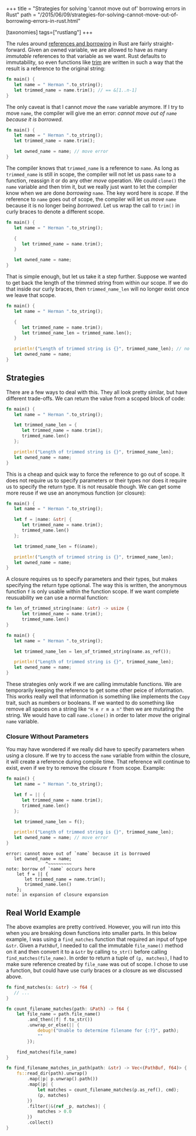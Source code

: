 +++
title = "Strategies for solving 'cannot move out of' borrowing errors in Rust"
path = "/2015/06/09/strategies-for-solving-cannot-move-out-of-borrowing-errors-in-rust.html"

[taxonomies]
tags=["rustlang"]
+++

The rules around [references and borrowing][references and borrowing] in Rust are fairly straight-forward. Given an owned variable, we are allowed to have as many _immutable_ references to that variable as we want. Rust defaults to immutability, so even functions like [trim][trim] are written in such a way that the result is a reference to the original string:

```rust
fn main() {
   let name = " Herman ".to_string();
   let trimmed_name = name.trim(); // == &[1..n-1]
}
```

The only caveat is that I cannot _move_ the `name` variable anymore. If I try to move `name`, the compiler will give me an error: _cannot move out of `name` because it is borrowed_.

```rust
fn main() {
   let name = " Herman ".to_string();
   let trimmed_name = name.trim();

   let owned_name = name; // move error
}
```

The compiler knows that `trimmed_name` is a reference to `name`. As long as `trimmed_name` is still in scope, the compiler will not let us pass `name` to a function, reassign it or do any other _move_ operation. We could `clone()` the `name` variable and then trim it, but we really just want to let the compiler know when we are done _borrowing_ `name`. The key word here is _scope_. If the reference to `name` goes out of scope, the compiler will let us _move_ `name` because it is no longer being _borrowed_. Let us wrap the call to `trim()` in curly braces to denote a different scope.

```rust
fn main() {
   let name = " Herman ".to_string();

   {
      let trimmed_name = name.trim();
   }

   let owned_name = name;
}
```

That is simple enough, but let us take it a step further. Suppose we wanted to get back the length of the trimmed string from within our scope. If we do that inside our curly braces, then `trimmed_name_len` will no longer exist once we leave that scope.

```rust
fn main() {
   let name = " Herman ".to_string();

   {
      let trimmed_name = name.trim();
      let trimmed_name_len = trimmed_name.len();
   }

   println!("Length of trimmed string is {}", trimmed_name_len); // no such variable error
   let owned_name = name;
}
```

## Strategies

There are a few ways to deal with this. They all look pretty similar, but have different trade-offs. We can return the value from a scoped block of code:

```rust
fn main() {
   let name = " Herman ".to_string();

   let trimmed_name_len = {
      let trimmed_name = name.trim();
      trimmed_name.len()
   };

   println!("Length of trimmed string is {}", trimmed_name_len);
   let owned_name = name;
}
```

This is a cheap and quick way to force the reference to go out of scope. It does not require us to specify parameters or their types nor does it require us to specify the return type. It is not reusable though. We can get some more reuse if we use an anonymous function (or closure):

```rust
fn main() {
   let name = " Herman ".to_string();

   let f = |name: &str| {
      let trimmed_name = name.trim();
      trimmed_name.len()
   };

   let trimmed_name_len = f(&name);

   println!("Length of trimmed string is {}", trimmed_name_len);
   let owned_name = name;
}
```

A closure requires us to specify parameters and their types, but makes specifying the return type optional. The way this is written, the anonymous function `f` is only usable within the function scope. If we want complete reusuability we can use a normal function:

```rust
fn len_of_trimmed_string(name: &str) -> usize {
      let trimmed_name = name.trim();
      trimmed_name.len()
}

fn main() {
   let name = " Herman ".to_string();

   let trimmed_name_len = len_of_trimmed_string(name.as_ref());

   println!("Length of trimmed string is {}", trimmed_name_len);
   let owned_name = name;
}
```

These strategies only work if we are calling immutable functions. We are temporarily keeping the reference to get some other peice of information. This works really well that information is something like implements the `Copy` trait, such as numbers or booleans. If we wanted to do something like remove all spaces on a string like `"H e r m a n"` then we are mutating the string. We would have to call `name.clone()` in order to later _move_ the original `name` variable.

### Closure Without Parameters

You may have wondered if we really did have to specify parameters when using a closure. If we try to access the `name` variable from within the closure, it will create a reference during compile time. That reference will continue to exist, even if we try to remove the closure `f` from scope. Example:

```rust
fn main() {
   let name = " Herman ".to_string();

   let f = || {
      let trimmed_name = name.trim();
      trimmed_name.len()
   };

   let trimmed_name_len = f();

   println!("Length of trimmed string is {}", trimmed_name_len);
   let owned_name = name; // move error
}
```

```
error: cannot move out of `name` because it is borrowed
   let owned_name = name;
               ^~~~~~~~~~
note: borrow of `name` occurs here
    let f = || {
       let trimmed_name = name.trim();
       trimmed_name.len()
    };
note: in expansion of closure expansion
```

## Real World Example

The above examples are pretty contrived. However, you will run into this when you are breaking down functions into smaller parts. In this below example, I was using a `find_matches` function that required an input of type `&str`. Given a `PathBuf`, I needed to call the immutable `file_name()` method on it and then convert it to a `&str` by calling `to_str()` before calling `find_matches(file_name)`. In order to return a tuple of `(p, matches)`, I had to make sure reference created by `file_name` was out of scope. I chose to use a function, but could have use curly braces or a closure as we discussed above.

```rust
fn find_matches(s: &str) -> f64 {
   // ...
}

fn count_filename_matches(path: &Path) -> f64 {
    let file_name = path.file_name()
        .and_then(|f| f.to_str())
        .unwrap_or_else(|| {
            debug!("Unable to determine filename for {:?}", path);
            ""
        });

    find_matches(file_name)
}

fn find_filename_matches_in_path(path: &str) -> Vec<(PathBuf, f64)> {
    fs::read_dir(path).unwrap()
        .map(|p| p.unwrap().path())
        .map(|p| {
            let matches = count_filename_matches(p.as_ref(), cmd);
            (p, matches)
        })
        .filter(|&(ref _p, matches)| {
            matches > 0.0
        })
        .collect()
}
```

[references and borrowing]: https://doc.rust-lang.org/stable/book/references-and-borrowing.html#the-rules
[trim]: https://doc.rust-lang.org/stable/std/primitive.str.html#method.trim
